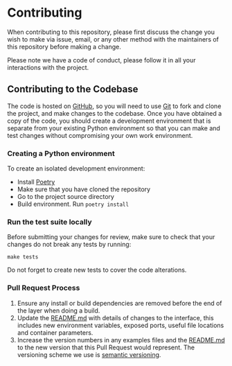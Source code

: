 # Contributing

When contributing to this repository, please first discuss the change you wish to make via issue,
email, or any other method with the maintainers of this repository before making a change.

Please note we have a code of conduct, please follow it in all your interactions with the project.

## Contributing to the Codebase

The code is hosted on [GitHub](https://github.com/dlite-tools/github-deployments-dashboard),
so you will need to use [Git](http://git-scm.com/) to fork and clone the project,
and make changes to the codebase. Once you have obtained a copy of the code,
you should create a development environment that is separate from your existing
Python environment so that you can make and test changes without compromising your
own work environment.

### Creating a Python environment

To create an isolated development environment:

* Install [Poetry](https://python-poetry.org/)
* Make sure that you have cloned the repository
* Go to the project source directory
* Build environment. Run `poetry install`

### Run the test suite locally

Before submitting your changes for review, make sure to check that your changes
do not break any tests by running:

```shell
make tests
```

Do not forget to create new tests to cover the code alterations.

### Pull Request Process

1. Ensure any install or build dependencies are removed before the end of the layer when doing a build.
2. Update the [README.md](README) with details of changes to the interface, this includes new environment variables, exposed ports, useful file locations and container parameters.
3. Increase the version numbers in any examples files and the [README.md](README) to the new version that this Pull Request would represent. The versioning scheme we use is [semantic versioning](http://semver.org/).
